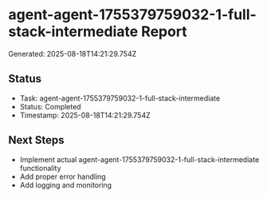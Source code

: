 # agent-agent-1755379759032-1-full-stack-intermediate Report

Generated: 2025-08-18T14:21:29.754Z

## Status
- Task: agent-agent-1755379759032-1-full-stack-intermediate
- Status: Completed
- Timestamp: 2025-08-18T14:21:29.754Z

## Next Steps
- Implement actual agent-agent-1755379759032-1-full-stack-intermediate functionality
- Add proper error handling
- Add logging and monitoring
